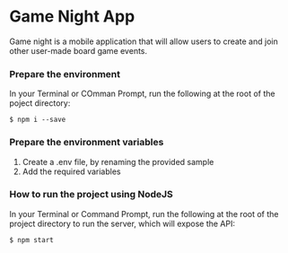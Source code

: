 # Game Night App

Game night is a mobile application that will allow users to create and join other user-made board game events.

### Prepare the environment

In your Terminal or COmman Prompt, run the following at the root of the poject directory:

```
$ npm i --save
```

### Prepare the environment variables

1. Create a .env file, by renaming the provided sample
2. Add the required variables

### How to run the project using NodeJS

In your Terminal or Command Prompt, run the following at the root of the
project directory to run the server, which will expose the API:

```
$ npm start
```
